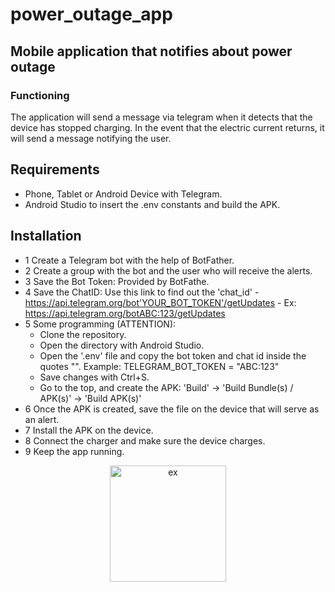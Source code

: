# power_outage_app

## Mobile application that notifies about power outage

### Functioning
The application will send a message via telegram when it detects that the device has stopped charging. In the event that the electric current returns, it will send a message notifying the user.

## Requirements
- Phone, Tablet or Android Device with Telegram.
- Android Studio to insert the .env constants and build the APK.

## Installation
- 1 Create a Telegram bot with the help of BotFather.
- 2 Create a group with the bot and the user who will receive the alerts.
- 3 Save the Bot Token: Provided by BotFathe.
- 4 Save the ChatID: Use this link to find out the 'chat_id' - https://api.telegram.org/bot'YOUR_BOT_TOKEN'/getUpdates - Ex: https://api.telegram.org/botABC:123/getUpdates
- 5 Some programming (ATTENTION):
    - Clone the repository.
    - Open the directory with Android Studio.
    - Open the '.env' file and copy the bot token and chat id inside the quotes "". Example: TELEGRAM_BOT_TOKEN = "ABC:123"
    - Save changes with Ctrl+S.
    - Go to the top, and create the APK: 'Build' -> 'Build Bundle(s) / APK(s)' -> 'Build APK(s)'
- 6 Once the APK is created, save the file on the device that will serve as an alert.
- 7 Install the APK on the device.
- 8 Connect the charger and make sure the device charges.
- 9 Keep the app running.

<p align="center">
<img width="186" alt="ex" src="https://user-images.githubusercontent.com/83615514/216787214-93de96a7-e3f7-4dd9-b512-2b43747634ec.png">
</p>

